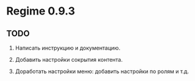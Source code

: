 # Regime 0.9.3

## TODO

1. Написать инструкцию и документацию.

2. Добавить настройки сокрытия контента.

999. Доработать настройки меню: добавить настройки по ролям и т.д.
